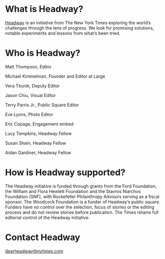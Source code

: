 # What is Headway?
<a href="https://www.nytimes.com/ca/section/headway">Headway</a> is an initiative from The New York Times exploring the world’s challenges through the lens of progress. We look for promising solutions, notable experiments and lessons from what’s been tried.

# Who is Headway?
  <p> Matt Thompson, Editor </p>
  <p> Michael Kimmelman, Founder and Editor at Large </p>
  <p> Vera Titunik, Deputy Editor </p>
  <p> Jason Chiu, Visual Editor </p>
  <p> Terry Parris Jr., Public Square Editor </p>
  <p> Eve Lyons, Photo Editor </p>
  <p> Eric Copage, Engagement embed </p>
  <p> Lucy Tompkins, Headway Fellow </p>
  <p> Susan Shain, Headway Fellow </p>
  <p> Aidan Gardiner, Headway Fellow </p>
  
# How is Headway supported?
<p> The Headway initiative is funded through grants from the Ford Foundation, the William and Flora Hewlett Foundation and the Stavros Niarchos Foundation (SNF), with Rockefeller Philanthropy Advisors serving as a fiscal sponsor. The Woodcock Foundation is a funder of Headway’s public square. Funders have no control over the selection, focus of stories or the editing process and do not review stories before publication. The Times retains full editorial control of the Headway initiative. </p>

# Contact Headway
dearheadway@nytimes.com

